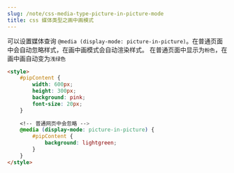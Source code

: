 ```yaml
---
slug: /note/css-media-type-picture-in-picture-mode
title: css 媒体类型之画中画模式
---
```

可以设置媒体查询 `@media (display-mode: picture-in-picture)`。在普通页面中会自动忽略样式，在画中画模式会自动渲染样式。
在普通页面中显示为`粉色`，在画中画自动变为`浅绿色`

```html
<style>
    #pipContent {
        width: 600px;
        height: 300px;
        background: pink;
        font-size: 20px;
    }
    
    <!-- 普通网页中会忽略 -->
    @media (display-mode: picture-in-picture) {
        #pipContent {
            background: lightgreen;
        }
    }
</style>
```


